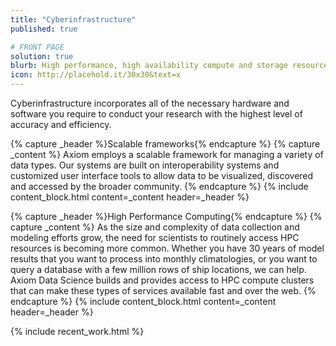 ```yaml
---
title: "Cyberinfrastructure"
published: true

# FRONT PAGE
solution: true
blurb: High performance, high availability compute and storage resources for data processing at any scale.
icon: http://placehold.it/30x30&text=x
---
```


Cyberinfrastructure incorporates all of the necessary hardware and software you require to conduct your research with the highest level of accuracy and efficiency.

{% capture _header %}Scalable frameworks{% endcapture %}
{% capture _content %}
Axiom employs a scalable framework for managing a variety of data types. Our systems are built on interoperability systems and customized user interface tools to allow data to be visualized, discovered and accessed by the broader community.
{% endcapture %}
{% include content_block.html content=_content header=_header %}

{% capture _header %}High Performance Computing{% endcapture %}
{% capture _content %}
As the size and complexity of data collection and modeling efforts grow, the need for scientists to routinely access HPC resources is becoming more common. Whether you have 30 years of model results that you want to process into monthly climatologies, or you want to query a database with a few million rows of ship locations, we can help. Axiom Data Science builds and provides access to HPC compute clusters that can make these types of services available fast and over the web.
{% endcapture %}
{% include content_block.html content=_content header=_header %}


{% include recent_work.html %}